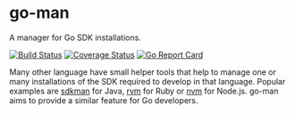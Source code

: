 # go-man
A manager for Go SDK installations.

[![Build Status](https://github.com/NoizeMe/go-man/workflows/Build/badge.svg)](https://github.com/NoizeMe/go-man/actions?query=workflow:Build)
[![Coverage Status](https://coveralls.io/repos/github/NoizeMe/go-man/badge.svg?branch=master)](https://coveralls.io/github/NoizeMe/go-man?branch=master)
[![Go Report Card](https://goreportcard.com/badge/github.com/NoizeMe/go-man)](https://goreportcard.com/report/github.com/NoizeMe/go-man)

Many other language have small helper tools that help to manage one or many installations of the SDK required to develop in
that language. Popular examples are [sdkman](https://sdkman.io/) for Java, [rvm](https://rvm.io/) for Ruby or
[nvm](https://github.com/nvm-sh/nvm) for Node.js. go-man aims to provide a similar feature for Go developers.
